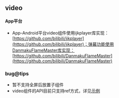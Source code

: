 ## video

<!-- UTSCOMJSON.video.description -->

<!-- UTSCOMJSON.video.attrubute -->

<!-- UTSCOMJSON.video.event -->

<!-- UTSCOMJSON.video.compatibility -->

#### App平台  
- App-Android平台video组件使用ijkplayer库实现：[https://github.com/bilibili/ijkplayer](https://github.com/bilibili/ijkplayer)；弹幕功能使用DanmakuFlameMaster库实现：[https://github.com/bilibili/DanmakuFlameMaster](https://github.com/bilibili/DanmakuFlameMaster)    


### bug@tips  
- 暂不支持全屏后放置子组件  
- video组件的API目前只支持ref方式，详见[示例](https://gitcode.net/dcloud/hello-uni-app-x/-/blob/master/pages/component/video/video.uvue)  

<!-- UTSCOMJSON.video.reference -->
